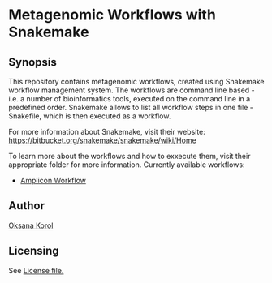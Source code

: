 # Metagenomic Workflows with Snakemake

## Synopsis
This repository contains metagenomic workflows, created using Snakemake workflow management system. The workflows are command line based - i.e. a number of bioinformatics tools, executed on the command line in a predefined order. Snakemake allows to list all workflow steps in one file - Snakefile, which is then executed as a workflow.

For more information about Snakemake, visit their website: https://bitbucket.org/snakemake/snakemake/wiki/Home

To learn more about the workflows and how to exxecute them, visit their appropriate folder for more information. Currently available workflows:

* [Amplicon Workflow](https://github.com/AAFC-MBB/snakemake-workflows/tree/master/amplicon_workflow "amplicon_workflow")

## Author

[Oksana Korol](https://github.com/oxyko)

## Licensing

See [License file.](https://github.com/AAFC-MBB/snakemake-workflows/blob/master/LICENSE)
